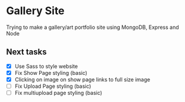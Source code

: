 # Gallery Site
Trying to make a gallery/art portfolio site using MongoDB, Express and Node

## Next tasks
- [x] Use Sass to style website
- [x] Fix Show Page styling (basic)
- [x] Clicking on image on show page links to full size image
- [ ] Fix Upload Page styling (basic)
- [ ] Fix multiupload page styling (basic)